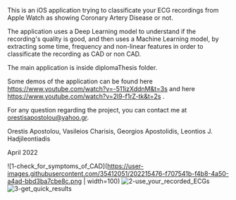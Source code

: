 This is an iOS application trying to classificate your ECG recordings from Apple
Watch as showing Coronary Artery Disease or not. 

The application uses a Deep Learning model to understand if the recording's quality is good, and then uses a Machine Learning model, by extracting some time,
frequency and non-linear features in order to classificate the recording as CAD
or non CAD.

The main application is inside diplomaThesis folder.

Some demos of the application can be found here https://www.youtube.com/watch?v=-511izXddnM&t=3s and here https://www.youtube.com/watch?v=2l9-f1rZ-tk&t=2s .

For any question regarding the project, you can contact me at orestisapostolou@yahoo.gr.

Orestis Apostolou, Vasileios Charisis, Georgios Apostolidis, Leontios J. Hadjileontiadis

April 2022

![1-check_for_symptoms_of_CAD](https://user-images.githubusercontent.com/35412051/202215476-f707541b-f4b8-4a50-a4ad-bbd3ba7cbe8c.png | width=100)
![2-use_your_recorded_ECGs](https://user-images.githubusercontent.com/35412051/202215509-6cbb3987-233b-4292-a699-ca6e7cd7569c.png)
![3-get_quick_results](https://user-images.githubusercontent.com/35412051/202215528-75208d27-ba50-4073-b1b0-9029c6a3220a.png)
